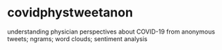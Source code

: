 # covidphystweetanon
understanding physician perspectives about COVID-19 from anonymous tweets; ngrams; word clouds; sentiment analysis
